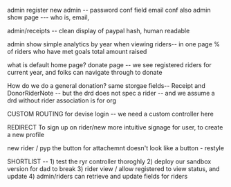 admin register new admin -- password conf field
email conf also
admin show page --- who is, email, 

admin/receipts --
	clean display of paypal hash, human readable

admin show simple analytics by year when viewing riders-- in one page
	% of riders who have met goals
	total amount raised

what is default home page? 
	donate page -- we see registered riders for current year, and folks can navigate through to donate

How do we do a general donation? 
	same storgae fields-- Receipt and DonorRiderNote -- but the drd does not spec a rider -- and we assume a drd without rider association is for org

CUSTOM ROUTING for devise login -- we need a custom controller here


REDIRECT To sign up on rider/new
	more intuitive signage for user, to create a new profile

new rider / pyp 
	the button for attachemnt doesn't look like a button - restyle


SHORTLIST --
	1) test the ryr controller thoroghly 
	2) 	deploy our sandbox version for dad to break
	3) rider view / allow registered to view status, and update
	4) admin/riders can retrieve and update fields for riders
